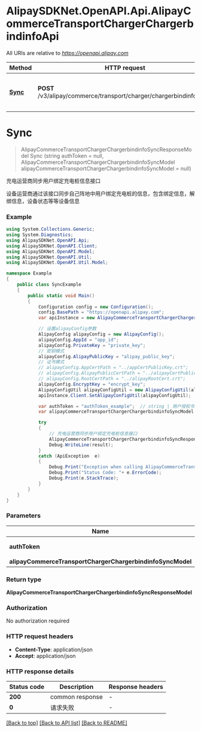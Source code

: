 # AlipaySDKNet.OpenAPI.Api.AlipayCommerceTransportChargerChargerbindinfoApi

All URIs are relative to *https://openapi.alipay.com*

Method | HTTP request | Description
------------- | ------------- | -------------
[**Sync**](AlipayCommerceTransportChargerChargerbindinfoApi.md#sync) | **POST** /v3/alipay/commerce/transport/charger/chargerbindinfo/sync | 充电运营商同步用户绑定充电桩信息接口


<a name="sync"></a>
# **Sync**
> AlipayCommerceTransportChargerChargerbindinfoSyncResponseModel Sync (string authToken = null, AlipayCommerceTransportChargerChargerbindinfoSyncModel alipayCommerceTransportChargerChargerbindinfoSyncModel = null)

充电运营商同步用户绑定充电桩信息接口

设备运营商通过该接口同步自己阵地中用户绑定充电桩的信息，包含绑定信息，解绑信息，设备状态等等设备信息

### Example
```csharp
using System.Collections.Generic;
using System.Diagnostics;
using AlipaySDKNet.OpenAPI.Api;
using AlipaySDKNet.OpenAPI.Client;
using AlipaySDKNet.OpenAPI.Model;
using AlipaySDKNet.OpenAPI.Util;
using AlipaySDKNet.OpenAPI.Util.Model;

namespace Example
{
    public class SyncExample
    {
        public static void Main()
        {
            Configuration config = new Configuration();
            config.BasePath = "https://openapi.alipay.com";
            var apiInstance = new AlipayCommerceTransportChargerChargerbindinfoApi(config);

            // 设置alipayConfig参数
            AlipayConfig alipayConfig = new AlipayConfig();
            alipayConfig.AppId = "app_id";
            alipayConfig.PrivateKey = "private_key";
            // 密钥模式
            alipayConfig.AlipayPublicKey = "alipay_public_key";
            // 证书模式
            // alipayConfig.AppCertPath = "../appCertPublicKey.crt";
            // alipayConfig.AlipayPublicCertPath = "../alipayCertPublicKey_RSA2.crt";
            // alipayConfig.RootCertPath = "../alipayRootCert.crt";
            alipayConfig.EncryptKey = "encrypt_key";
            AlipayConfigUtil alipayConfigUtil = new AlipayConfigUtil(alipayConfig);
            apiInstance.Client.SetAlipayConfigUtil(alipayConfigUtil);

            var authToken = "authToken_example";  // string | 用户授权令牌 (optional) 
            var alipayCommerceTransportChargerChargerbindinfoSyncModel = new AlipayCommerceTransportChargerChargerbindinfoSyncModel(); // AlipayCommerceTransportChargerChargerbindinfoSyncModel |  (optional) 

            try
            {
                // 充电运营商同步用户绑定充电桩信息接口
                AlipayCommerceTransportChargerChargerbindinfoSyncResponseModel result = apiInstance.Sync(authToken, alipayCommerceTransportChargerChargerbindinfoSyncModel);
                Debug.WriteLine(result);
            }
            catch (ApiException  e)
            {
                Debug.Print("Exception when calling AlipayCommerceTransportChargerChargerbindinfoApi.Sync: " + e.Message );
                Debug.Print("Status Code: "+ e.ErrorCode);
                Debug.Print(e.StackTrace);
            }
        }
    }
}
```

### Parameters

Name | Type | Description  | Notes
------------- | ------------- | ------------- | -------------
 **authToken** | **string**| 用户授权令牌 | [optional] 
 **alipayCommerceTransportChargerChargerbindinfoSyncModel** | **AlipayCommerceTransportChargerChargerbindinfoSyncModel**|  | [optional] 

### Return type

**AlipayCommerceTransportChargerChargerbindinfoSyncResponseModel**

### Authorization

No authorization required

### HTTP request headers

 - **Content-Type**: application/json
 - **Accept**: application/json


### HTTP response details
| Status code | Description | Response headers |
|-------------|-------------|------------------|
| **200** | common response |  -  |
| **0** | 请求失败 |  -  |

[[Back to top]](#) [[Back to API list]](../README.md#documentation-for-api-endpoints) [[Back to README]](../README.md)

